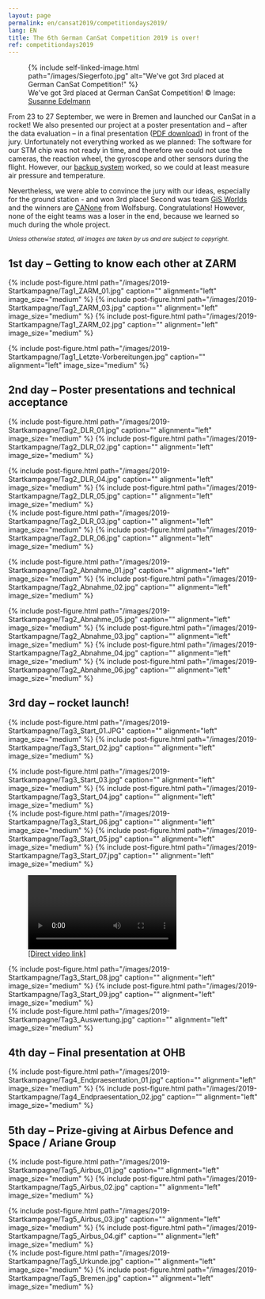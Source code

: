 ```yaml
---
layout: page
permalink: en/cansat2019/competitiondays2019/
lang: EN
title: The 6th German CanSat Competition 2019 is over!
ref: competitiondays2019
---
```



<figure class="center medium">
  {% include self-linked-image.html path="/images/Siegerfoto.jpg" alt="We've got 3rd placed at German CanSat Competition!" %}
  <figcaption>We've got 3rd placed at German CanSat Competition! © Image: <a href="https://www.susanne-edelmann.de/">Susanne Edelmann</a></figcaption>
</figure>

From 23 to 27 September, we were in Bremen and launched our CanSat in a rocket! We also presented our project at a poster presentation and – after the data evaluation – in a final presentation ([PDF download](/images/2019-Startkampagne/Endpraesentation.pdf)) in front of the jury. Unfortunately not everything worked as we planned: The software for our STM chip was not ready in time, and therefore we could not use the cameras, the reaction wheel, the gyroscope and other sensors during the flight. However, our [backup system](/Backup-Lösungen/) worked, so we could at least measure air pressure and temperature.

Nevertheless, we were able to convince the jury with our ideas, especially for the ground station - and won 3rd place! Second was team [GiS Worlds](http://www.gis-wf.de/cansat-wettbewerb/) and the winners are [CANone](http://www.gis-wf.de/cansat-wettbewerb/) from Wolfsburg. Congratulations! However, none of the eight teams was a loser in the end, because we learned so much during the whole project.

<small><em>Unless otherwise stated, all images are taken by us and are subject to copyright.</em></small>

## 1st day – Getting to know each other at ZARM

{% include post-figure.html path="/images/2019-Startkampagne/Tag1_ZARM_01.jpg" caption="" alignment="left" image_size="medium" %}
{% include post-figure.html path="/images/2019-Startkampagne/Tag1_ZARM_03.jpg" caption="" alignment="left" image_size="medium" %}
{% include post-figure.html path="/images/2019-Startkampagne/Tag1_ZARM_02.jpg" caption="" alignment="left" image_size="medium" %}
<div class="clearfix"></div>
{% include post-figure.html path="/images/2019-Startkampagne/Tag1_Letzte-Vorbereitungen.jpg" caption="" alignment="left" image_size="medium" %}
<div class="clearfix"></div>

## 2nd day – Poster presentations and technical acceptance

{% include post-figure.html path="/images/2019-Startkampagne/Tag2_DLR_01.jpg" caption="" alignment="left" image_size="medium" %}
{% include post-figure.html path="/images/2019-Startkampagne/Tag2_DLR_02.jpg" caption="" alignment="left" image_size="medium" %}
<div class="clearfix"></div>
{% include post-figure.html path="/images/2019-Startkampagne/Tag2_DLR_04.jpg" caption="" alignment="left" image_size="medium" %}
{% include post-figure.html path="/images/2019-Startkampagne/Tag2_DLR_05.jpg" caption="" alignment="left" image_size="medium" %}
<div class="clearfix"></div>
{% include post-figure.html path="/images/2019-Startkampagne/Tag2_DLR_03.jpg" caption="" alignment="left" image_size="medium" %}
{% include post-figure.html path="/images/2019-Startkampagne/Tag2_DLR_06.jpg" caption="" alignment="left" image_size="medium" %}
<div class="clearfix"></div>

{% include post-figure.html path="/images/2019-Startkampagne/Tag2_Abnahme_01.jpg" caption="" alignment="left" image_size="medium" %}
{% include post-figure.html path="/images/2019-Startkampagne/Tag2_Abnahme_02.jpg" caption="" alignment="left" image_size="medium" %}
<div class="clearfix"></div>
{% include post-figure.html path="/images/2019-Startkampagne/Tag2_Abnahme_05.jpg" caption="" alignment="left" image_size="medium" %}
{% include post-figure.html path="/images/2019-Startkampagne/Tag2_Abnahme_03.jpg" caption="" alignment="left" image_size="medium" %}
{% include post-figure.html path="/images/2019-Startkampagne/Tag2_Abnahme_04.jpg" caption="" alignment="left" image_size="medium" %}
{% include post-figure.html path="/images/2019-Startkampagne/Tag2_Abnahme_06.jpg" caption="" alignment="left" image_size="medium" %}
<div class="clearfix"></div>

## 3rd day – rocket launch!

{% include post-figure.html path="/images/2019-Startkampagne/Tag3_Start_01.JPG" caption="" alignment="left" image_size="medium" %}
{% include post-figure.html path="/images/2019-Startkampagne/Tag3_Start_02.jpg" caption="" alignment="left" image_size="medium" %}
<div class="clearfix"></div>
{% include post-figure.html path="/images/2019-Startkampagne/Tag3_Start_03.jpg" caption="" alignment="left" image_size="medium" %}
{% include post-figure.html path="/images/2019-Startkampagne/Tag3_Start_04.jpg" caption="" alignment="left" image_size="medium" %}
<div class="clearfix"></div>
{% include post-figure.html path="/images/2019-Startkampagne/Tag3_Start_06.jpg" caption="" alignment="left" image_size="medium" %}
{% include post-figure.html path="/images/2019-Startkampagne/Tag3_Start_05.jpg" caption="" alignment="left" image_size="medium" %}
{% include post-figure.html path="/images/2019-Startkampagne/Tag3_Start_07.jpg" caption="" alignment="left" image_size="medium" %}
<div class="clearfix"></div>
<figure class="center medium">
  <video src="/images/2019-Startkampagne/Tag3_Start.mp4" alt="Bis zu 700m hoch soll die Rakete fliegen." controls></video>
  <figcaption>
    <a href="/images/2019-Startkampagne/Tag3_Start.mp4">[Direct video link]</a>
  </figcaption>
</figure>
<div class="clearfix"></div>
{% include post-figure.html path="/images/2019-Startkampagne/Tag3_Start_08.jpg" caption="" alignment="left" image_size="medium" %}
{% include post-figure.html path="/images/2019-Startkampagne/Tag3_Start_09.jpg" caption="" alignment="left" image_size="medium" %}
<div class="clearfix"></div>
{% include post-figure.html path="/images/2019-Startkampagne/Tag3_Auswertung.jpg" caption="" alignment="left" image_size="medium" %}
<div class="clearfix"></div>

## 4th day – Final presentation at OHB

{% include post-figure.html path="/images/2019-Startkampagne/Tag4_Endpraesentation_01.jpg" caption="" alignment="left" image_size="medium" %}
{% include post-figure.html path="/images/2019-Startkampagne/Tag4_Endpraesentation_02.jpg" caption="" alignment="left" image_size="medium" %}
<div class="clearfix"></div>

## 5th day – Prize-giving at Airbus Defence and Space / Ariane Group

{% include post-figure.html path="/images/2019-Startkampagne/Tag5_Airbus_01.jpg" caption="" alignment="left" image_size="medium" %}
{% include post-figure.html path="/images/2019-Startkampagne/Tag5_Airbus_02.jpg" caption="" alignment="left" image_size="medium" %}
<div class="clearfix"></div>
{% include post-figure.html path="/images/2019-Startkampagne/Tag5_Airbus_03.jpg" caption="" alignment="left" image_size="medium" %}
{% include post-figure.html path="/images/2019-Startkampagne/Tag5_Airbus_04.gif" caption="" alignment="left" image_size="medium" %}
<div class="clearfix"></div>
{% include post-figure.html path="/images/2019-Startkampagne/Tag5_Urkunde.jpg" caption="" alignment="left" image_size="medium" %}
{% include post-figure.html path="/images/2019-Startkampagne/Tag5_Bremen.jpg" caption="" alignment="left" image_size="medium" %}
<div class="clearfix"></div>

